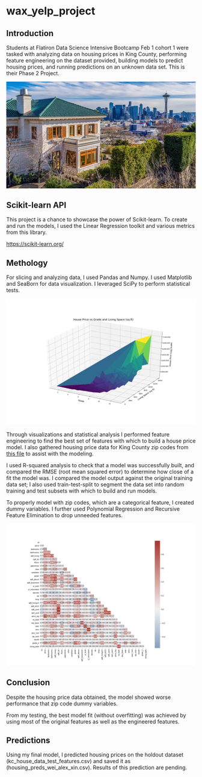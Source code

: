 # wax_yelp_project
## Introduction
Students at Flatiron Data Science Intensive Bootcamp Feb 1 cohort 1 were tasked with analyzing data on housing prices in King County, performing feature engineering on the dataset provided, building models to predict housing prices, and running predictions on an unknown data set. This is their Phase 2 Project.

![historic mansion](historic.jpg)

## Scikit-learn API
This project is a chance to showcase the power of Scikit-learn. To create and run the models, I used the Linear Regression toolkit and various metrics from this library.

https://scikit-learn.org/

## Methology
For slicing and analyzing data, I used Pandas and Numpy. I used Matplotlib and SeaBorn for data visualization.
I leveraged SciPy to perform statistical tests.

![3d_plot](visualizations/3d_plot.png)

Through visualizations and statistical analysis I performed feature engineering to find the best set of features with which to build a house price model.
I also gathered housing price data for King County zip codes from [this file](https://washington.hometownlocator.com/zip-codes/countyzips,scfips,53033,c,king.cfm "WA HomeTownLocator") to assist with the modeling.

I used R-squared analysis to check that a model was successfully built, and compared the RMSE (root mean squared error) to determine how close of a fit the model was. I compared the model output against the original training data set; I also used train-test-split to segment the data set into random training and test subsets with which to build and run models.

To properly model with zip codes, which are a categorical feature, I created dummy variables. I further used Polynomial Regression and Recursive Feature Elimination to drop unneeded features.

![correlation-matrix](visualizations/corr_matrix.png)

## Conclusion
Despite the housing price data obtained, the model showed worse performance that zip code dummy variables.

From my testing, the best model fit (without overfitting) was achieved by using most of the original features as well as the engineered features.

## Predictions
Using my final model, I predicted housing prices on the holdout dataset (kc_house_data_test_features.csv) and saved it as (housing_preds_wei_alex_xin.csv). Results of this prediction are pending.
